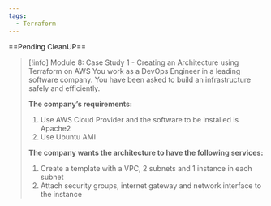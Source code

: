 ```yaml
---
tags:
  - Terraform
---
```

==Pending CleanUP==
> [!info] Module 8: Case Study 1 - Creating an Architecture using Terraform on AWS 
> You work as a DevOps Engineer in a leading software company. You have been asked to build an infrastructure safely and efficiently. 
> 
> **The company’s requirements:** 
> 1. Use AWS Cloud Provider and the software to be installed is Apache2 
> 2. Use Ubuntu AMI 
> 
> **The company wants the architecture to have the following services:** 
> 1. Create a template with a VPC, 2 subnets and 1 instance in each subnet 
> 2. Attach security groups, internet gateway and network interface to the instance


